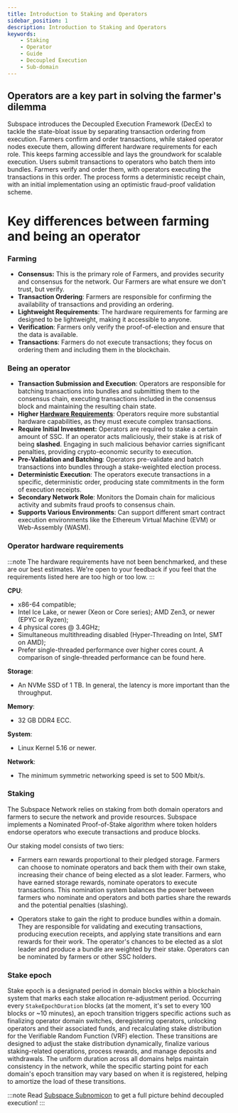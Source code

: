 ```yaml
---
title: Introduction to Staking and Operators
sidebar_position: 1
description: Introduction to Staking and Operators
keywords:
    - Staking
    - Operator
    - Guide
    - Decoupled Execution
    - Sub-domain
---
```


## Operators are a key part in solving the farmer's dilemma

Subspace introduces the Decoupled Execution Framework (DecEx) to tackle the state-bloat issue by separating transaction ordering from execution. Farmers confirm and order transactions, while staked operator nodes execute them, allowing different hardware requirements for each role. This keeps farming accessible and lays the groundwork for scalable execution. Users submit transactions to operators who batch them into bundles. Farmers verify and order them, with operators executing the transactions in this order. The process forms a deterministic receipt chain, with an initial implementation using an optimistic fraud-proof validation scheme. 

# Key differences between farming and being an operator

### Farming
- **Consensus:** This is the primary role of Farmers, and provides security and consensus for the network. Our Farmers are what ensure we don't trust, but verify.
- **Transaction Ordering**: Farmers are responsible for confirming the availability of transactions and providing an ordering.
- **Lightweight Requirements**: The hardware requirements for farming are designed to be lightweight, making it accessible to anyone.
- **Verification**: Farmers only verify the proof-of-election and ensure that the data is available.
- **Transactions**: Farmers do not execute transactions; they focus on ordering them and including them in the blockchain.

### Being an operator

- **Transaction Submission and Execution**: Operators are responsible for batching transactions into bundles and submitting them to the consensus chain, executing transactions included in the consensus block and maintaining the resulting chain state.
- **Higher [Hardware Requirements](#operator-hardware-requirements)**: Operators require more substantial hardware capabilities, as they must execute complex transactions.
- **Require Initial Investment:** Operators are required to stake a certain amount of SSC. If an operator acts maliciously, their stake is at risk of being **slashed**. Engaging in such malicious behavior carries significant penalties, providing crypto-economic security to execution.
- **Pre-Validation and Batching**: Operators pre-validate and batch transactions into bundles through a stake-weighted election process.
- **Deterministic Execution**: The operators execute transactions in a specific, deterministic order, producing state commitments in the form of execution receipts.
- **Secondary Network Role**: Monitors the Domain chain for malicious activity and submits fraud proofs to consensus chain.
- **Supports Various Environments**: Can support different smart contract execution environments like the Ethereum Virtual Machine (EVM) or Web-Assembly (WASM).


### Operator hardware requirements

:::note
The hardware requirements have not been benchmarked, and these are our best estimates. We're open to your feedback if you feel that the requirements listed here are too high or too low. 
:::

**CPU**: 
- x86-64 compatible;
- Intel Ice Lake, or newer (Xeon or Core series); AMD Zen3, or newer (EPYC or Ryzen);
- 4 physical cores @ 3.4GHz;
- Simultaneous multithreading disabled (Hyper-Threading on Intel, SMT on AMD);
- Prefer single-threaded performance over higher cores count. A comparison of single-threaded performance can be found here.

**Storage**:
- An NVMe SSD of 1 TB. In general, the latency is more important than the throughput.

**Memory**:
- 32 GB DDR4 ECC.

**System**:
- Linux Kernel 5.16 or newer.

**Network**:
- The minimum symmetric networking speed is set to 500 Mbit/s.



### Staking

The Subspace Network relies on staking from both domain operators and farmers to secure the network and provide resources. Subspace implements a Nominated Proof-of-Stake algorithm where token holders endorse operators who execute transactions and produce blocks.

Our staking model consists of two tiers:

- Farmers earn rewards proportional to their pledged storage. Farmers can choose to nominate operators and back them with their own stake, increasing their chance of being elected as a slot leader. Farmers, who have earned storage rewards, nominate operators to execute transactions. This nomination system balances the power between farmers who nominate and operators and both parties share the rewards and the potential penalties (slashing). 

- Operators stake to gain the right to produce bundles within a domain. They are responsible for validating and executing transactions, producing execution receipts, and applying state transitions and earn rewards for their work. The operator's chances to be elected as a slot leader and produce a bundle are weighted by their stake. Operators can be nominated by farmers or other SSC holders. 


### Stake epoch

Stake epoch is a designated period in domain blocks within a blockchain system that marks each stake allocation re-adjustment period. Occurring every `StakeEpochDuration` blocks (at the moment, it's set to every 100 blocks or ~10 minutes), an epoch transition triggers specific actions such as finalizing operator domain switches, deregistering operators, unlocking operators and their associated funds, and recalculating stake distribution for the Verifiable Random Function (VRF) election. These transitions are designed to adjust the stake distribution dynamically, finalize various staking-related operations, process rewards, and manage deposits and withdrawals. The uniform duration across all domains helps maintain consistency in the network, while the specific starting point for each domain's epoch transition may vary based on when it is registered, helping to amortize the load of these transitions.

:::note
Read [Subspace Subnomicon](https://subnomicon.subspace.network/docs/category/decoupled-execution) to get a full picture behind decoupled execution!
:::
